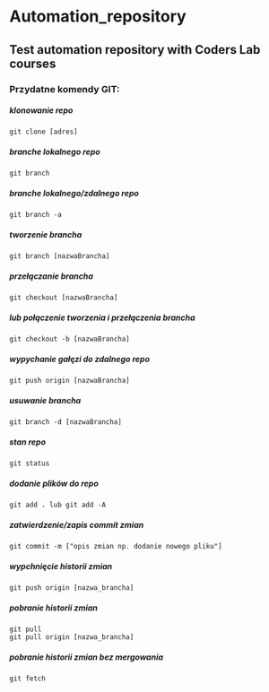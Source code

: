 # Automation_repository
## Test automation repository with Coders Lab courses

### Przydatne komendy GIT:
##### klonowanie repo
    git clone [adres]
##### branche lokalnego repo
    git branch
##### branche lokalnego/zdalnego repo
    git branch -a

##### tworzenie brancha
    git branch [nazwaBrancha]
##### przełączanie brancha
    git checkout [nazwaBrancha]
##### lub połączenie tworzenia i przełączenia brancha
    git checkout -b [nazwaBrancha]

##### wypychanie gałęzi do zdalnego repo
    git push origin [nazwaBrancha]
##### usuwanie brancha
    git branch -d [nazwaBrancha]

##### stan repo
    git status
##### dodanie plików do repo
    git add . lub git add -A
##### zatwierdzenie/zapis commit zmian
    git commit -m ["opis zmian np. dodanie nowego pliku"]

##### wypchnięcie historii zmian
    git push origin [nazwa_brancha]
##### pobranie historii zmian
    git pull
    git pull origin [nazwa_brancha]
##### pobranie historii zmian bez mergowania
    git fetch
